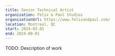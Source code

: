 ```yaml
---
title: Senior Technical Artist
organization: Felix & Paul Studios
organizationUrl: https://www.felixandpaul.com/
location: Montreal, QC
start: 2024-03-01
end: 2024-08-01
---
```


TODO: Description of work
